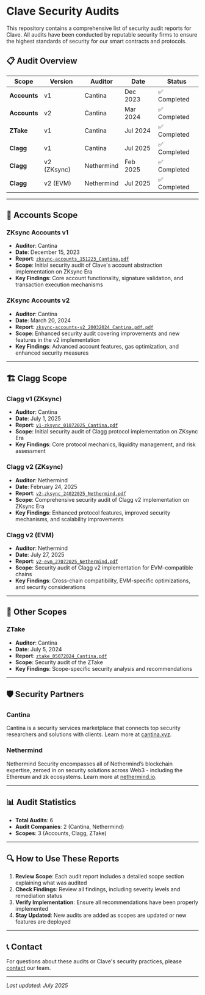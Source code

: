 # Clave Security Audits

This repository contains a comprehensive list of security audit reports for Clave. All audits have been conducted by reputable security firms to ensure the highest standards of security for our smart contracts and protocols.

## 📋 Audit Overview

| Scope | Version | Auditor | Date | Status |
|-----------|---------|---------|------|--------|
| **Accounts** | v1 | Cantina | Dec 2023 | ✅ Completed |
| **Accounts** | v2 | Cantina | Mar 2024 | ✅ Completed |
| **ZTake** | v1 | Cantina | Jul 2024 | ✅ Completed |
| **Clagg** | v1 | Cantina | Jul 2025 | ✅ Completed |
| **Clagg** | v2 (ZKsync) | Nethermind | Feb 2025 | ✅ Completed |
| **Clagg** | v2 (EVM) | Nethermind | Jul 2025 | ✅ Completed |

---

## 🔐 Accounts Scope

### ZKsync Accounts v1
- **Auditor**: Cantina
- **Date**: December 15, 2023
- **Report**: [`zksync-accounts_151223_Cantina.pdf`](./reports/accounts/zksync-accounts_151223_Cantina.pdf)
- **Scope**: Initial security audit of Clave's account abstraction implementation on ZKsync Era
- **Key Findings**: Core account functionality, signature validation, and transaction execution mechanisms

### ZKsync Accounts v2
- **Auditor**: Cantina
- **Date**: March 20, 2024
- **Report**: [`zksync-accounts-v2_20032024_Cantina.pdf.pdf`](./reports/accounts/zksync-accounts-v2_20032024_Cantina.pdf.pdf)
- **Scope**: Enhanced security audit covering improvements and new features in the v2 implementation
- **Key Findings**: Advanced account features, gas optimization, and enhanced security measures

---

## 🏗️ Clagg Scope

### Clagg v1 (ZKsync)
- **Auditor**: Cantina
- **Date**: July 1, 2025
- **Report**: [`v1-zksync_01072025_Cantina.pdf`](./reports/clagg/v1-zksync_01072025_Cantina.pdf)
- **Scope**: Initial security audit of Clagg protocol implementation on ZKsync Era
- **Key Findings**: Core protocol mechanics, liquidity management, and risk assessment

### Clagg v2 (ZKsync)
- **Auditor**: Nethermind
- **Date**: February 24, 2025
- **Report**: [`v2-zksync_24022025_Nethermind.pdf`](./reports/clagg/v2-zksync_24022025_Nethermind.pdf)
- **Scope**: Comprehensive security audit of Clagg v2 implementation on ZKsync Era
- **Key Findings**: Enhanced protocol features, improved security mechanisms, and scalability improvements

### Clagg v2 (EVM)
- **Auditor**: Nethermind
- **Date**: July 27, 2025
- **Report**: [`v2-evm_27072025_Nethermind.pdf`](./reports/clagg/v2-evm_27072025_Nethermind.pdf)
- **Scope**: Security audit of Clagg v2 implementation for EVM-compatible chains
- **Key Findings**: Cross-chain compatibility, EVM-specific optimizations, and security considerations

---

## 🎯 Other Scopes

### ZTake
- **Auditor**: Cantina
- **Date**: July 5, 2024
- **Report**: [`ztake_05072024_Cantina.pdf`](./reports/others/ztake_05072024_Cantina.pdf)
- **Scope**: Security audit of the ZTake
- **Key Findings**: Scope-specific security analysis and recommendations

---

## 🛡️ Security Partners

### Cantina
Cantina is a security services marketplace that connects top security researchers and solutions with clients. Learn more at [cantina.xyz](https://cantina.xyz/).

### Nethermind
Nethermind Security encompasses all of Nethermind’s blockchain expertise, zeroed in on security solutions across Web3 - including the Ethereum and zk ecosystems. Learn more at [nethermind.io](https://www.nethermind.io/nethermind-security).

---

## 📊 Audit Statistics

- **Total Audits**: 6
- **Audit Companies**: 2 (Cantina, Nethermind)
- **Scopes**: 3 (Accounts, Clagg, ZTake)

---

## 🔍 How to Use These Reports

1. **Review Scope**: Each audit report includes a detailed scope section explaining what was audited
2. **Check Findings**: Review all findings, including severity levels and remediation status
3. **Verify Implementation**: Ensure all recommendations have been properly implemented
4. **Stay Updated**: New audits are added as scopes are updated or new features are deployed

---

## 📞 Contact

For questions about these audits or Clave's security practices, please [contact](mailto:info@clave.team) our team.

---

*Last updated: July 2025*
